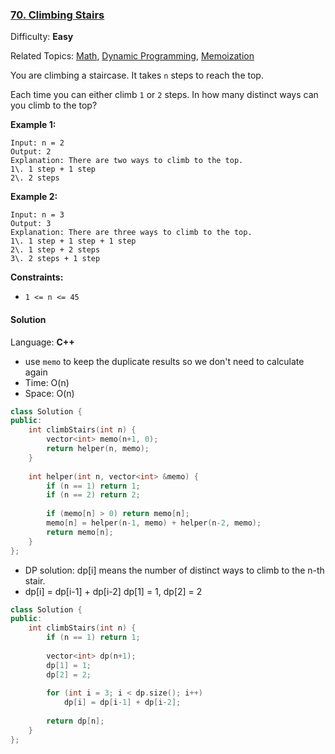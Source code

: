 ### [70\. Climbing Stairs](https://leetcode.com/problems/climbing-stairs/)

Difficulty: **Easy**

Related Topics: [Math](https://leetcode.com/tag/math/), [Dynamic Programming](https://leetcode.com/tag/dynamic-programming/), [Memoization](https://leetcode.com/tag/memoization/)


You are climbing a staircase. It takes `n` steps to reach the top.

Each time you can either climb `1` or `2` steps. In how many distinct ways can you climb to the top?

**Example 1:**

```
Input: n = 2
Output: 2
Explanation: There are two ways to climb to the top.
1\. 1 step + 1 step
2\. 2 steps
```

**Example 2:**

```
Input: n = 3
Output: 3
Explanation: There are three ways to climb to the top.
1\. 1 step + 1 step + 1 step
2\. 1 step + 2 steps
3\. 2 steps + 1 step
```

**Constraints:**

*   `1 <= n <= 45`


#### Solution

Language: **C++**

* use `memo` to keep the duplicate results so we don't need to calculate again
* Time: O(n)
* Space: O(n)

```c++
class Solution {
public:
    int climbStairs(int n) {
        vector<int> memo(n+1, 0);
        return helper(n, memo);
    }
    
    int helper(int n, vector<int> &memo) {
        if (n == 1) return 1;
        if (n == 2) return 2;
        
        if (memo[n] > 0) return memo[n];
        memo[n] = helper(n-1, memo) + helper(n-2, memo);
        return memo[n];
    }
};
```

* DP solution: dp[i] means the number of distinct ways to climb to the n-th stair. 
* dp[i] = dp[i-1] + dp[i-2]
  dp[1] = 1, dp[2] = 2

```c++
class Solution {
public:
    int climbStairs(int n) {
        if (n == 1) return 1;
        
        vector<int> dp(n+1);
        dp[1] = 1;
        dp[2] = 2;
        
        for (int i = 3; i < dp.size(); i++)
            dp[i] = dp[i-1] + dp[i-2];
        
        return dp[n];
    }
};
```